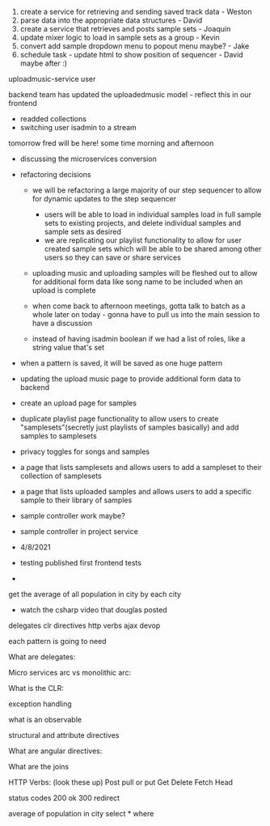 1. create a service for retrieving and sending saved track data - Weston
1. parse data into the appropriate data structures - David
1. create a service that retrieves and posts sample sets - Joaquin
1. update mixer logic to load in sample sets as a group - Kevin
1. convert add sample dropdown menu to popout menu maybe? - Jake
1. schedule task - update html to show position of sequencer - David maybe after :)

uploadmusic-service
user

backend team has updated the uploadedmusic model - reflect this in our frontend
- readded collections
- switching user isadmin to a stream


tomorrow fred will be here! some time morning and afternoon


- discussing the microservices conversion
- refactoring decisions
    - we will be refactoring a large majority of our step sequencer to allow for dynamic updates to the step sequencer
        - users will be able to load in individual samples load in full sample sets to existing projects, and delete individual samples and sample sets as desired
        - we are replicating our playlist functionality to allow for user created sample sets which will be able to be shared among other users so they can save or share services
    - uploading music and uploading samples will be fleshed out to allow for additional form data like song name to be included when an upload is complete

    - when come back to afternoon meetings, gotta talk to batch as a whole later on today - gonna have to pull us into the main session to have a discussion


    - instead of having isadmin boolean if we had a list of roles, like a string value that's set

- when a pattern is saved, it will be saved as one huge pattern


- updating the upload music page to provide additional form data to backend
- create an upload page for samples
- duplicate playlist page functionality to allow users to create "samplesets"(secretly just playlists of samples basically) and add samples to samplesets
- privacy toggles for songs and samples
- a page that lists samplesets and allows users to add a sampleset to their collection of samplesets
- a page that lists uploaded samples and allows users to add a specific sample to their library of samples 


- sample controller work maybe?
- sample controller in project service


- 4/8/2021
- testing published first frontend tests
- 

get the average of all population in city by each city
- watch the csharp video that douglas posted


delegates
clr
directives
http verbs
ajax
devop


each pattern is going to need

What are delegates: 

Micro services arc vs monolithic arc: 

What is the CLR:

exception handling

what is an observable

structural and attribute directives

What are angular directives:

What are the joins

HTTP Verbs:
(look these up)
Post pull or put
Get
Delete
Fetch
Head

status codes
200 ok
300 redirect

average of population in city
select * where 